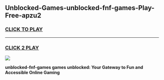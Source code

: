 
## Unblocked-Games-unblocked-fnf-games-Play-Free-apzu2
<h3>
<a href="https://premium76.site?title=unblocked-fnf-games&ref=21A">CLICK TO PLAY</a></h3>
<hr>

<h3>
<a href="https://premium76.site?title=unblocked-fnf-games&ref=21A">CLICK 2 PLAY</a>
  
</h3>

<a href="https://premium76.site?title=unblocked-fnf-games&ref=21A"><img src="https://clearcache.store/games.png"></a>


**unblocked-fnf-games games unblocked: Your Gateway to Fun and Accessible Online Gaming**
